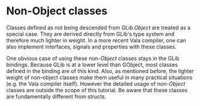 # Non-Object classes

Classes defined as not being descended from *GLib.Object* are treated as a special case. They are derived directly from GLib's type system and therefore much lighter in weight. In a more recent Vala compiler, one can also implement interfaces, signals and properties with these classes. 

One obvious case of using these non-*Object* classes stays in the GLib bindings. Because GLib is at a lower level than GObject, most classes defined in the binding are of this kind. Also, as mentioned before, the lighter weight of non-object classes make them useful in many practical situations (e.g. the Vala compiler itself). However the detailed usage of non-*Object* classes are outside the scope of this tutorial. Be aware that these classes are fundamentally different from structs. 